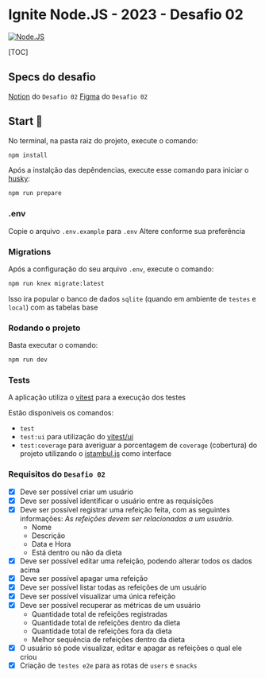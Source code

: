 # Ignite Node.JS - 2023 - Desafio 02

[![Node.JS](https://skills.thijs.gg/icons?i=nodejs)](https://skills.thijs.gg)

[TOC]

## Specs do desafio

[Notion](https://efficient-sloth-d85.notion.site/Desafio-02-be7cdb37aaf74ba898bc6336427fa410) do `Desafio 02`
[Figma](https://www.figma.com/community/file/1218573349379609244) do `Desafio 02`

## Start 🏁

No terminal, na pasta raiz do projeto, execute o comando:

```bash
npm install
```

Após a instalção das depêndencias, execute esse comando para iniciar o [husky](https://typicode.github.io/husky/):

```bash
npm run prepare
```

### .env

Copie o arquivo `.env.example` para `.env`
Altere conforme sua preferência

### Migrations

Após a configuração do seu arquivo `.env`, execute o comando:

```bash
npm run knex migrate:latest
```

Isso ira popular o banco de dados `sqlite` (quando em ambiente de `testes` e `local`) com as tabelas base

### Rodando o projeto

Basta executar o comando:

```bash
npm run dev
```

### Tests

A aplicação utiliza o [vitest](https://vitest.dev/) para a execução dos testes

Estão disponíveis os comandos:

- `test`
- `test:ui` para utilização do [vitest/ui](https://vitest.dev/guide/ui.html)
- `test:coverage` para averiguar a porcentagem de `coverage` (cobertura) do projeto utilizando o [istambul.js](https://istanbul.js.org/) como interface

### Requisitos do `Desafio 02`

- [x] Deve ser possível criar um usuário
- [x] Deve ser possível identificar o usuário entre as requisições
- [x] Deve ser possível registrar uma refeição feita, com as seguintes informações:
      _As refeições devem ser relacionadas a um usuário._
  - Nome
  - Descrição
  - Data e Hora
  - Está dentro ou não da dieta
- [x] Deve ser possível editar uma refeição, podendo alterar todos os dados acima
- [x] Deve ser possível apagar uma refeição
- [x] Deve ser possível listar todas as refeições de um usuário
- [x] Deve ser possível visualizar uma única refeição
- [x] Deve ser possível recuperar as métricas de um usuário
  - Quantidade total de refeições registradas
  - Quantidade total de refeições dentro da dieta
  - Quantidade total de refeições fora da dieta
  - Melhor sequência de refeições dentro da dieta
- [x] O usuário só pode visualizar, editar e apagar as refeições o qual ele criou
- [x] Criação de `testes e2e` para as rotas de `users` e `snacks`
